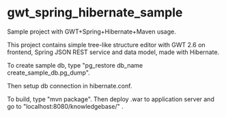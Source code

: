 gwt_spring_hibernate_sample
===========================

Sample project with GWT+Spring+Hibernate+Maven usage.

This project contains simple tree-like structure editor with GWT 2.6 on frontend,
Spring JSON REST service and data model, made with Hibernate.

To create sample db, type "pg_restore db_name create_sample_db.pg_dump".

Then setup db connection in hibernate.conf.

To build, type "mvn package".
Then deploy .war to application server and go to "localhost:8080/knowledgebase/" .
